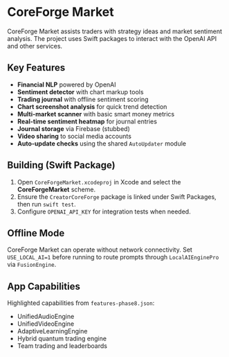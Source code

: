 # CoreForge Market

CoreForge Market assists traders with strategy ideas and market sentiment analysis.
The project uses Swift packages to interact with the OpenAI API and other
services.

## Key Features
- **Financial NLP** powered by OpenAI
- **Sentiment detector** with chart markup tools
- **Trading journal** with offline sentiment scoring
- **Chart screenshot analysis** for quick trend detection
- **Multi-market scanner** with basic smart money metrics
- **Real-time sentiment heatmap** for journal entries
- **Journal storage** via Firebase (stubbed)
- **Video sharing** to social media accounts
- **Auto-update checks** using the shared `AutoUpdater` module

## Building (Swift Package)
1. Open `CoreForgeMarket.xcodeproj` in Xcode and select the **CoreForgeMarket** scheme.
2. Ensure the `CreatorCoreForge` package is linked under Swift Packages, then run `swift test`.
3. Configure `OPENAI_API_KEY` for integration tests when needed.

## Offline Mode
CoreForge Market can operate without network connectivity. Set `USE_LOCAL_AI=1`
before running to route prompts through `LocalAIEnginePro` via `FusionEngine`.


## App Capabilities

Highlighted capabilities from `features-phase8.json`:
- UnifiedAudioEngine
- UnifiedVideoEngine
- AdaptiveLearningEngine
- Hybrid quantum trading engine
- Team trading and leaderboards
